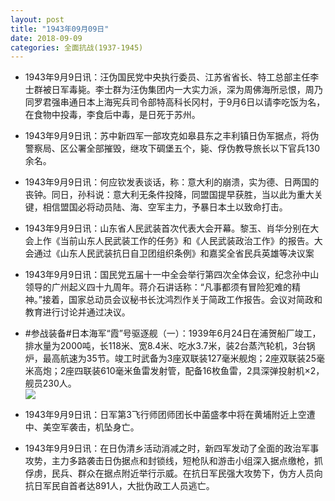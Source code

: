 ```yaml
---
layout: post
title: "1943年09月09日"
date: 2018-09-09
categories: 全面抗战(1937-1945)
---
```


<meta name="referrer" content="no-referrer" />

- 1943年9月9日讯：汪伪国民党中央执行委员、江苏省省长、特工总部主任李士群被日军毒毙。李士群为汪伪集团内一大实力派，深为周佛海所忌恨，周乃同罗君强串通日本上海宪兵司令部特高科长冈村，于9月6日以请李吃饭为名，在食物中投毒，李食后中毒，是日死于苏州。 

- 1943年9月9日讯：苏中新四军一部攻克如皋县东之丰利镇日伪军据点，将伪警察局、区公署全部摧毁，继攻下碉堡五个，毙、俘伪教导旅长以下官兵130余名。 

- 1943年9月9日讯：何应钦发表谈话，称：意大利的崩溃，实为德、日两国的丧钟。同日，孙科说：意大利无条件投降，同盟国提早获胜，当以此为重大关键，相信盟国必将动员陆、海、空军主力，予暴日本土以致命打击。 

- 1943年9月9日讯：山东省人民武装首次代表大会开幕。黎玉、肖华分别在大会上作《当前山东人民武装工作的任务》和《人民武装政治工作》的报告。大会通过《山东人民武装抗日自卫团组织条例》和嘉奖全省民兵英雄等决议案 

- 1943年9月9日讯：国民党五届十一中全会举行第四次全体会议，纪念孙中山领导的广州起义四十九周年。蒋介石讲话称：“凡事都须有冒险犯难的精神。”接着，国家总动员会议秘书长沈鸿烈作关于简政工作报告。会议对简政和教育进行讨论并通过决议。 

- #参战装备#日本海军“霞”号驱逐舰（一）：1939年6月24日在浦贺船厂竣工，排水量为2000吨，长118米、宽8.4米、吃水3.7米，装2台蒸汽轮机，3台锅炉，最高航速为35节。竣工时武备为3座双联装127毫米舰炮；2座双联装25毫米高炮；2座四联装610毫米鱼雷发射管，配备16枚鱼雷，2具深弹投射机×2，舰员230人。 <br/><img src="https://wx4.sinaimg.cn/large/aca367d8ly1fv324eyh1qj20n00prwo7.jpg" />

- 1943年9月9日讯：日军第3飞行师团师团长中菌盛孝中将在黄埔附近上空遭中、美空军袭击，机坠身亡。 

- 1943年9月9日讯：在日伪清乡活动消减之时，新四军发动了全面的政治军事攻势，主力多路袭击日伪据点和封锁线，短枪队和游击小组深入据点缴枪，抓俘虏，民兵、群众在据点附近举行示威。在抗日军民强大攻势下，伪方人员向抗日军民自首者达891人，大批伪政工人员逃亡。 

